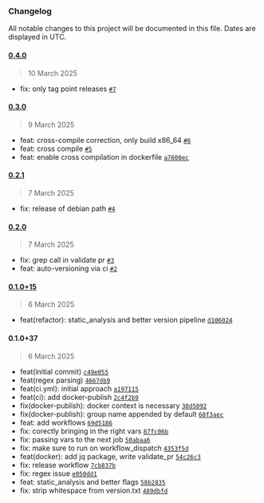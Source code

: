 ### Changelog

All notable changes to this project will be documented in this file. Dates are displayed in UTC.

#### [0.4.0](https://github.com/krakjn/timbre/compare/0.3.0...0.4.0)

> 10 March 2025

- fix: only tag point releases [`#7`](https://github.com/krakjn/timbre/pull/7)

#### [0.3.0](https://github.com/krakjn/timbre/compare/0.2.1...0.3.0)

> 9 March 2025

- feat: cross-compile correction, only build x86_64 [`#6`](https://github.com/krakjn/timbre/pull/6)
- feat: cross compile [`#5`](https://github.com/krakjn/timbre/pull/5)
- feat: enable cross compilation in dockerfile [`a7600ec`](https://github.com/krakjn/timbre/commit/a7600ecfc6b508f3fd73d1e1e2148acbd157114f)

#### [0.2.1](https://github.com/krakjn/timbre/compare/0.2.0...0.2.1)

> 7 March 2025

- fix: release of debian path [`#4`](https://github.com/krakjn/timbre/pull/4)

#### [0.2.0](https://github.com/krakjn/timbre/compare/0.1.0+15...0.2.0)

> 7 March 2025

- fix: grep call in validate pr [`#3`](https://github.com/krakjn/timbre/pull/3)
- feat: auto-versioning via ci [`#2`](https://github.com/krakjn/timbre/pull/2)

#### [0.1.0+15](https://github.com/krakjn/timbre/compare/0.1.0+20...0.1.0+15)

> 6 March 2025

- feat(refactor): static_analysis and better version pipeline [`d106024`](https://github.com/krakjn/timbre/commit/d106024258c4e92a5960d6f375002d8cf69a6042)

#### 0.1.0+37

> 6 March 2025

- feat(initial commit) [`c49e055`](https://github.com/krakjn/timbre/commit/c49e05508e9c2809c787fff1b679d2c7119ffb99)
- feat(regex parsing) [`4667db9`](https://github.com/krakjn/timbre/commit/4667db9cb2b6db32009901bf0d61a104724233c6)
- feat(ci.yml): initial approach [`a197115`](https://github.com/krakjn/timbre/commit/a19711596198ef306805e95e1c1cc810f485a745)
- feat(ci): add docker-publish [`2c4f2b9`](https://github.com/krakjn/timbre/commit/2c4f2b9d36cb188a77eb52e42bed8a92683fa72a)
- fix(docker-publish): docker context is necessary [`38d5092`](https://github.com/krakjn/timbre/commit/38d5092ce1de1654121aaf209354eb8bed281394)
- fix(docker-publish): group name appended by default [`60f3aec`](https://github.com/krakjn/timbre/commit/60f3aecb8ff06b8e8c522aff133e9ab55cd4f0f6)
- feat: add workflows [`69d5186`](https://github.com/krakjn/timbre/commit/69d5186783c82ec7692f0dbf8095398210ab7855)
- fix: corectly bringing in the right vars [`87fc06b`](https://github.com/krakjn/timbre/commit/87fc06bb6b4970dbdf87ddff1455102b67c563b2)
- fix: passing vars to the next job [`50abaa6`](https://github.com/krakjn/timbre/commit/50abaa662f57b4b609f43ec8c469094fb464ad77)
- fix: make sure to run on workflow_dispatch [`4353f5d`](https://github.com/krakjn/timbre/commit/4353f5def9e36135ff2371b60de71b270d15399a)
- feat(docker): add jq package, write validate_pr [`54c26c3`](https://github.com/krakjn/timbre/commit/54c26c3932eba1d8a3ec4990b7295ac462d04eb9)
- fix: release workflow [`7cb837b`](https://github.com/krakjn/timbre/commit/7cb837bd84a28685c37b2f7ecc1ed2285c2b0155)
- fix: regex issue [`e050dd1`](https://github.com/krakjn/timbre/commit/e050dd11a4b76b23aa808a07440a6cbd35a33430)
- feat: static_analysis and better flags [`58b2835`](https://github.com/krakjn/timbre/commit/58b2835afb19d9f9e6ba5ad82b00159fb77b19d6)
- fix: strip whitespace from version.txt [`489dbfd`](https://github.com/krakjn/timbre/commit/489dbfd3b793d836fe3c7c18d02a6961a5ce2f1a)
